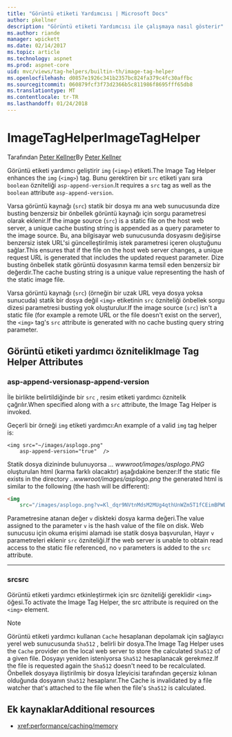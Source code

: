```yaml
---
title: "Görüntü etiketi Yardımcısı | Microsoft Docs"
author: pkellner
description: "Görüntü etiketi Yardımcısı ile çalışmaya nasıl gösterir"
ms.author: riande
manager: wpickett
ms.date: 02/14/2017
ms.topic: article
ms.technology: aspnet
ms.prod: aspnet-core
uid: mvc/views/tag-helpers/builtin-th/image-tag-helper
ms.openlocfilehash: d0857e1926c341b2357bc824fa379c4fc30affbc
ms.sourcegitcommit: 060879fcf3f73d2366b5c811986f8695fff65db8
ms.translationtype: MT
ms.contentlocale: tr-TR
ms.lasthandoff: 01/24/2018
---
```

# <a name="imagetaghelper"></a><span data-ttu-id="bbf96-103">ImageTagHelper</span><span class="sxs-lookup"><span data-stu-id="bbf96-103">ImageTagHelper</span></span>

<span data-ttu-id="bbf96-104">Tarafından [Peter Kellner](http://peterkellner.net)</span><span class="sxs-lookup"><span data-stu-id="bbf96-104">By [Peter Kellner](http://peterkellner.net)</span></span> 

<span data-ttu-id="bbf96-105">Görüntü etiketi yardımcı geliştirir `img` (`<img>`) etiketi.</span><span class="sxs-lookup"><span data-stu-id="bbf96-105">The Image Tag Helper enhances the `img` (`<img>`) tag.</span></span> <span data-ttu-id="bbf96-106">Bunu gerektiren bir `src` etiketi yanı sıra `boolean` özniteliği `asp-append-version`.</span><span class="sxs-lookup"><span data-stu-id="bbf96-106">It requires a `src` tag as well as the `boolean` attribute `asp-append-version`.</span></span>

<span data-ttu-id="bbf96-107">Varsa görüntü kaynağı (`src`) statik bir dosya mı ana web sunucusunda dize busting benzersiz bir önbellek görüntü kaynağı için sorgu parametresi olarak eklenir.</span><span class="sxs-lookup"><span data-stu-id="bbf96-107">If the image source (`src`) is a static file on the host web server, a unique cache busting string is appended as a query parameter to the image source.</span></span> <span data-ttu-id="bbf96-108">Bu, ana bilgisayar web sunucusunda dosyasını değişirse benzersiz istek URL'si güncelleştirilmiş istek parametresi içeren oluştuğunu sağlar.</span><span class="sxs-lookup"><span data-stu-id="bbf96-108">This ensures that if the file on the host web server changes, a unique request URL is generated that includes the updated request parameter.</span></span> <span data-ttu-id="bbf96-109">Dize busting önbellek statik görüntü dosyasının karma temsil eden benzersiz bir değerdir.</span><span class="sxs-lookup"><span data-stu-id="bbf96-109">The cache busting string is a unique value representing the hash of the static image file.</span></span>

<span data-ttu-id="bbf96-110">Varsa görüntü kaynağı (`src`) (örneğin bir uzak URL veya dosya yoksa sunucuda) statik bir dosya değil `<img>` etiketinin `src` özniteliği önbellek sorgu dizesi parametresi busting yok oluşturulur.</span><span class="sxs-lookup"><span data-stu-id="bbf96-110">If the image source (`src`) isn't a static file (for example a remote URL or the file doesn't exist on the server), the `<img>` tag's `src` attribute is generated with no cache busting query string parameter.</span></span>

## <a name="image-tag-helper-attributes"></a><span data-ttu-id="bbf96-111">Görüntü etiketi yardımcı öznitelik</span><span class="sxs-lookup"><span data-stu-id="bbf96-111">Image Tag Helper Attributes</span></span>


### <a name="asp-append-version"></a><span data-ttu-id="bbf96-112">asp-append-version</span><span class="sxs-lookup"><span data-stu-id="bbf96-112">asp-append-version</span></span>

<span data-ttu-id="bbf96-113">İle birlikte belirtildiğinde bir `src` , resim etiketi yardımcı öznitelik çağrılır.</span><span class="sxs-lookup"><span data-stu-id="bbf96-113">When specified along with a `src` attribute, the Image Tag Helper is invoked.</span></span>

<span data-ttu-id="bbf96-114">Geçerli bir örneği `img` etiketi yardımcı:</span><span class="sxs-lookup"><span data-stu-id="bbf96-114">An example of a valid `img` tag helper is:</span></span>

```cshtml
<img src="~/images/asplogo.png" 
    asp-append-version="true"  />
```

<span data-ttu-id="bbf96-115">Statik dosya dizininde bulunuyorsa *... wwwroot/images/asplogo.PNG* oluşturulan html (karma farklı olacaktır) aşağıdakine benzer:</span><span class="sxs-lookup"><span data-stu-id="bbf96-115">If the static file exists in the directory *..wwwroot/images/asplogo.png* the generated html is similar to the following (the hash will be different):</span></span>

```html
<img 
    src="/images/asplogo.png?v=Kl_dqr9NVtnMdsM2MUg4qthUnWZm5T1fCEimBPWDNgM"/>
```

<span data-ttu-id="bbf96-116">Parametresine atanan değer `v` diskteki dosya karma değeri.</span><span class="sxs-lookup"><span data-stu-id="bbf96-116">The value assigned to the parameter `v` is the hash value of the file on disk.</span></span> <span data-ttu-id="bbf96-117">Web sunucusu için okuma erişimi alamadı ise statik dosya başvurulan, Hayır `v` parametreleri eklenir `src` özniteliği.</span><span class="sxs-lookup"><span data-stu-id="bbf96-117">If the web server is unable to obtain read access to the static file referenced,  no `v` parameters is added to the `src` attribute.</span></span>

- - -

### <a name="src"></a><span data-ttu-id="bbf96-118">src</span><span class="sxs-lookup"><span data-stu-id="bbf96-118">src</span></span>

<span data-ttu-id="bbf96-119">Görüntü etiketi yardımcı etkinleştirmek için src özniteliği gereklidir `<img>` öğesi.</span><span class="sxs-lookup"><span data-stu-id="bbf96-119">To activate the Image Tag Helper, the src attribute is required on the `<img>` element.</span></span> 

> [!NOTE]
> <span data-ttu-id="bbf96-120">Görüntü etiketi yardımcı kullanan `Cache` hesaplanan depolamak için sağlayıcı yerel web sunucusunda `Sha512` , belirli bir dosya.</span><span class="sxs-lookup"><span data-stu-id="bbf96-120">The Image Tag Helper uses the `Cache` provider on the local web server to store the calculated `Sha512` of a given file.</span></span> <span data-ttu-id="bbf96-121">Dosyayı yeniden isteniyorsa `Sha512` hesaplanacak gerekmez.</span><span class="sxs-lookup"><span data-stu-id="bbf96-121">If the file is requested again the `Sha512` doesn't need to be recalculated.</span></span> <span data-ttu-id="bbf96-122">Önbellek dosyaya iliştirilmiş bir dosya İzleyicisi tarafından geçersiz kılınan olduğunda dosyanın `Sha512` hesaplanır.</span><span class="sxs-lookup"><span data-stu-id="bbf96-122">The Cache is invalidated by a file watcher that's attached to the file when the file's `Sha512` is calculated.</span></span>

## <a name="additional-resources"></a><span data-ttu-id="bbf96-123">Ek kaynaklar</span><span class="sxs-lookup"><span data-stu-id="bbf96-123">Additional resources</span></span>

* <xref:performance/caching/memory>
